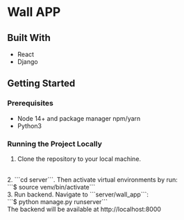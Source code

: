 # Wall APP
## Built With
- React
- Django


## Getting Started
### Prerequisites
- Node 14+ and package manager npm/yarn
- Python3

### Running the Project Locally
1. Clone the repository to your local machine.
<br />
2. ```cd server```. Then activate virtual environments by run: <br />
```$ source venv/bin/activate```
<br />
3. Run backend. Navigate to ```server/wall_app```: <br />
```$ python manage.py runserver```<br />
The backend will be available at http://localhost:8000
<br />
